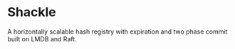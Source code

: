 # Shackle

A horizontally scalable hash registry with expiration and two phase commit built on LMDB and Raft.
